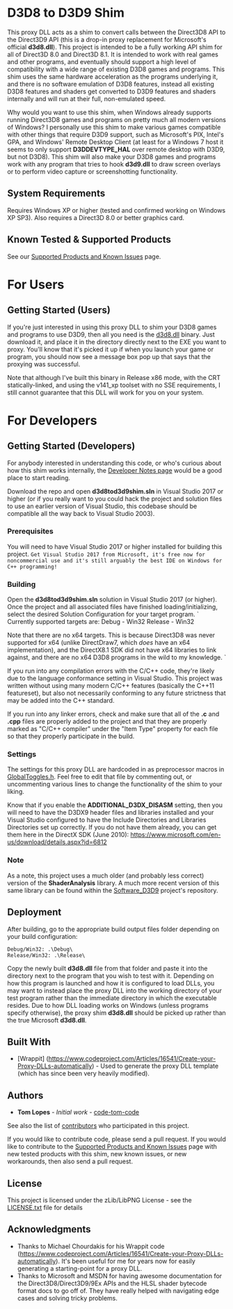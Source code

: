 # D3D8 to D3D9 Shim

This proxy DLL acts as a shim to convert calls between the Direct3D8 API to the Direct3D9 API (this is a drop-in proxy replacement for Microsoft's official **d3d8.dll**). This project is intended to be a fully working API shim for all of Direct3D 8.0 and Direct3D 8.1. It is intended to work with real games and other programs, and eventually should support a high level of compatibility with a wide range of existing D3D8 games and programs. This shim uses the same hardware acceleration as the programs underlying it, and there is no software emulation of D3D8 features, instead all existing D3D8 features and shaders get converted to D3D9 features and shaders internally and will run at their full, non-emulated speed.

Why would you want to use this shim, when Windows already supports running Direct3D8 games and programs on pretty much all modern versions of Windows? I personally use this shim to make various games compatible with other things that require D3D9 support, such as Microsoft's PIX, Intel's GPA, and Windows' Remote Desktop Client (at least for a Windows 7 host it seems to only support **D3DDEVTYPE_HAL** over remote desktop with D3D9, but not D3D8). This shim will also make your D3D8 games and programs work with any program that tries to hook **d3d9.dll** to draw screen overlays or to perform video capture or screenshotting functionality.

## System Requirements

Requires Windows XP or higher (tested and confirmed working on Windows XP SP3).
Also requires a Direct3D 8.0 or better graphics card.

## Known Tested & Supported Products

See our [Supported Products and Known Issues](SupportedProductsAndKnownIssues.md) page.

# For Users

## Getting Started (Users)

If you're just interested in using this proxy DLL to shim your D3D8 games and programs to use D3D9, then all you need is the [d3d8.dll](Release/d3d8.dll) binary. Just download it, and place it in the directory directly next to the EXE you want to proxy. You'll know that it's picked it up if when you launch your game or program, you should now see a message box pop up that says that the proxying was successful.

Note that although I've built this binary in Release x86 mode, with the CRT statically-linked, and using the v141_xp toolset with no SSE requirements, I still cannot guarantee that this DLL will work for you on your system.

# For Developers

## Getting Started (Developers)

For anybody interested in understanding this code, or who's curious about how this shim works internally, the [Developer Notes page](DeveloperNotes.md) would be a good place to start reading.

Download the repo and open **d3d8tod3d9shim.sln** in Visual Studio 2017 or higher (or if you really want to you could hack the project and solution files to use an earlier version of Visual Studio, this codebase should be compatible all the way back to Visual Studio 2003).

### Prerequisites

You will need to have Visual Studio 2017 or higher installed for building this project.
`
Get Visual Studio 2017 from Microsoft, it's free now for noncommercial use and it's still arguably the best IDE on Windows for C++ programming!
`

### Building

Open the **d3d8tod3d9shim.sln** solution in Visual Studio 2017 (or higher).
Once the project and all associated files have finished loading/initializing, select the desired Solution Configuration for your target program.
`
Currently supported targets are:
Debug - Win32
Release - Win32

Note that there are no x64 targets. This is because Direct3D8 was never supported for x64 (unlike DirectDraw7, which *does* have an x64 implementation), and the DirectX8.1 SDK did not have x64 libraries to link against, and there are no x64 D3D8 programs in the wild to my knowledge.
`

If you run into any compilation errors with the C/C++ code, they're likely due to the language conformance setting in Visual Studio. This project was written without using many modern C/C++ features (basically the C++11 featureset), but also not necessarily conforming to any future strictness that may be added into the C++ standard.

If you run into any linker errors, check and make sure that all of the **.c** and **.cpp** files are properly added to the project and that they are properly marked as "C/C++ compiler" under the "Item Type" property for each file so that they properly participate in the build.

### Settings

The settings for this proxy DLL are hardcoded in as preprocessor macros in [GlobalToggles.h](d3d8tod3d9shim/GlobalToggles.h). Feel free to edit that file by commenting out, or uncommenting various lines to change the functionality of the shim to your liking.

Know that if you enable the **ADDITIONAL_D3DX_DISASM** setting, then you will need to have the D3DX9 header files and libraries installed and your Visual Studio configured to have the Include Directories and Libraries Directories set up correctly. If you do not have them already, you can get them here in the DirectX SDK (June 2010): https://www.microsoft.com/en-us/download/details.aspx?id=6812

### Note

As a note, this project uses a much older (and probably less correct) version of the **ShaderAnalysis** library. A much more recent version of this same library can be found within the [Software_D3D9](https://github.com/code-tom-code/Software_D3D9) project's repository.

## Deployment

After building, go to the appropriate build output files folder depending on your build configuration:
```
Debug/Win32: .\Debug\
Release/Win32: .\Release\
```
Copy the newly built **d3d8.dll** file from that folder and paste it into the directory next to the program that you wish to test with it. Depending on how this program is launched and how it is configured to load DLLs, you may want to instead place the proxy DLL into the working directory of your test program rather than the immediate directory in which the executable resides. Due to how DLL loading works on Windows (unless programs specify otherwise), the proxy shim **d3d8.dll** should be picked up rather than the true Microsoft **d3d8.dll**.

## Built With

* [Wrappit] (https://www.codeproject.com/Articles/16541/Create-your-Proxy-DLLs-automatically) - Used to generate the proxy DLL template (which has since been very heavily modified).

## Authors

* **Tom Lopes** - *Initial work* - [code-tom-code](https://github.com/code-tom-code)

See also the list of [contributors](https://github.com/code-tom-code/D3D8toD3D9shim/contributors) who participated in this project.

If you would like to contribute code, please send a pull request.
If you would like to contribute to the [Supported Products and Known Issues](SupportedProductsAndKnownIssues.md) page with new tested products with this shim, new known issues, or new workarounds, then also send a pull request.

## License

This project is licensed under the zLib/LibPNG License - see the [LICENSE.txt](LICENSE.txt) file for details

## Acknowledgments

* Thanks to Michael Chourdakis for his Wrappit code (https://www.codeproject.com/Articles/16541/Create-your-Proxy-DLLs-automatically). It's been useful for me for years now for easily generating a starting-point for a proxy DLL.
* Thanks to Microsoft and MSDN for having awesome documentation for the Direct3D8/Direct3D9/9Ex APIs and the HLSL shader bytecode format docs to go off of. They have really helped with navigating edge cases and solving tricky problems.
